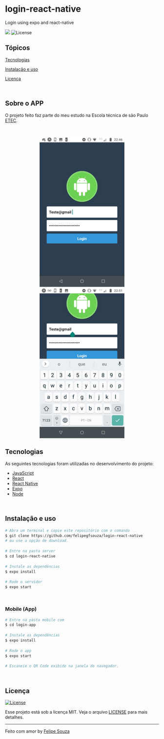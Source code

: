 # login-react-native
 Login  using expo  and  react-native


<p>
  <img src="https://img.shields.io/badge/made%20by-felipegfsouza-04D361?style=flat-square">
    <img alt="License" src="https://img.shields.io/badge/license-MIT-04D361?style=flat-square">
</p>



## Tópicos 

[Tecnologias](#tecnologias)

[Instalação e uso](#instalação-e-uso)

[Licença](#licença)

<br>

## Sobre o APP

O projeto feito  faz  parte  do  meu estudo  na Escola  técnica de são Paulo [ETEC](https://www.cps.sp.gov.br/category/etec/).

<br>

<p align="center">
  <img 
    alt="GitHub last commit" 
    src="image-cell.jpeg" 
    width="55%"
  >
  <img 
    alt="Github" 
    src="image-cell-keyboard.jpeg"  
    alt="image" 
    width="55%"
  >
</p>

## Tecnologias

As seguintes tecnologias foram utilizadas no desenvolvimento do projeto:

- [JavaScript](https://www.javascript.com/)
- [React](https://reactjs.org/)
- [React Native](https://reactnative.dev/)
- [Expo](https://expo.io/)
- [Node](https://nodejs.org/en/)

<br>

## Instalação e uso


```bash
# Abra um terminal e copie este repositório com o comando
$ git clone https://github.com/felipegfsouza/login-react-native
# ou use a opção de download.

# Entre na pasta server 
$ cd login-react-native

# Instale as dependências
$ expo install

# Rode o servidor
$ expo start
```

<br>


### Mobile (App)

```bash
# Entre na pasta mobile com 
$ cd login-app

# Instale as dependências
$ expo install

# Rode o app
$ expo start

# Escaneie o QR Code exibido na janela do navegador.
```

<br>

## Licença
<a href="https://opensource.org/licenses/MIT">
    <img alt="License" src="https://img.shields.io/badge/license-MIT-04D361?style=flat-square">
</a>

<br>

Esse projeto está sob a licença MIT. Veja o arquivo [LICENSE](/LICENSE) para mais detalhes.

---

Feito com amor by [Felipe Souza ](https://github.com/felipegfsouza)
